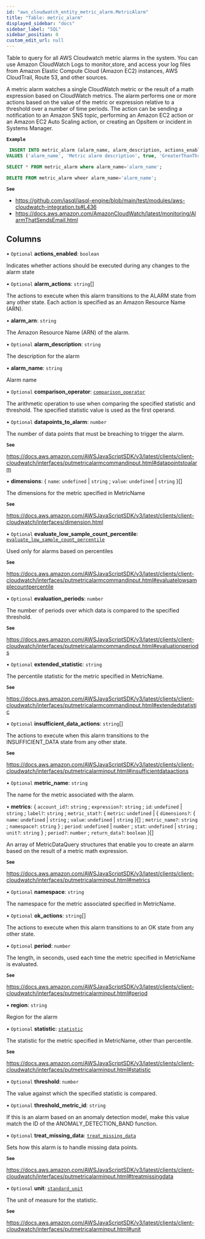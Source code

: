 ```yaml
---
id: "aws_cloudwatch_entity_metric_alarm.MetricAlarm"
title: "Table: metric_alarm"
displayed_sidebar: "docs"
sidebar_label: "SQL"
sidebar_position: 0
custom_edit_url: null
---
```


Table to query for all AWS Cloudwatch metric alarms in the system.
You can use Amazon CloudWatch Logs to monitor,store, and access your log files
from Amazon Elastic Compute Cloud (Amazon EC2) instances,
AWS CloudTrail, Route 53, and other sources.

A metric alarm watches a single CloudWatch metric or the result of a math expression
based on CloudWatch metrics. The alarm performs one or more actions based on the
value of the metric or expression relative to a threshold over a number of time periods.
The action can be sending a notification to an Amazon SNS topic, performing an Amazon EC2
action or an Amazon EC2 Auto Scaling action, or creating an OpsItem or incident in Systems Manager.

**`Example`**

```sql TheButton[Manage a CloudWatch Metric alarm entry]="Manage a CloudWatch Metric alarm entry"
 INSERT INTO metric_alarm (alarm_name, alarm_description, actions_enabled, comparison_operator, datapoints_to_alarm, dimensions, metric_name, namespace, period, statistic, threshold, evaluation_periods)
VALUES ('alarm_name', 'Metric alarm description', true, 'GreaterThanThreshold', 1, '[{"Name": "InstanceId", "Value": "test"}]', 'CPUUtilization', 'AWS/EC2', 60, 'Average', 10, 1);

SELECT * FROM metric_alarm where alarm_name='alarm_name';

DELETE FROM metric_alarm wheer alarm_name='alarm_name';
```

**`See`**

 - https://github.com/iasql/iasql-engine/blob/main/test/modules/aws-cloudwatch-integration.ts#L436
 - https://docs.aws.amazon.com/AmazonCloudWatch/latest/monitoring/AlarmThatSendsEmail.html

## Columns

• `Optional` **actions\_enabled**: `boolean`

Indicates whether actions should be executed during any changes to the alarm state

• `Optional` **alarm\_actions**: `string`[]

The actions to execute when this alarm transitions to the ALARM state from any other state.
Each action is specified as an Amazon Resource Name (ARN).

• **alarm\_arn**: `string`

The Amazon Resource Name (ARN) of the alarm.

• `Optional` **alarm\_description**: `string`

The description for the alarm

• **alarm\_name**: `string`

Alarm name

• `Optional` **comparison\_operator**: [`comparison_operator`](../enums/aws_cloudwatch_entity_metric_alarm.comparisonOperatorEnum.md)

The arithmetic operation to use when comparing the specified statistic and threshold.
The specified statistic value is used as the first operand.

• `Optional` **datapoints\_to\_alarm**: `number`

The number of data points that must be breaching to trigger the alarm.

**`See`**

https://docs.aws.amazon.com/AWSJavaScriptSDK/v3/latest/clients/client-cloudwatch/interfaces/putmetricalarmcommandinput.html#datapointstoalarm

• **dimensions**: { `name`: `undefined` \| `string` ; `value`: `undefined` \| `string`  }[]

The dimensions for the metric specified in MetricName

**`See`**

https://docs.aws.amazon.com/AWSJavaScriptSDK/v3/latest/clients/client-cloudwatch/interfaces/dimension.html

• `Optional` **evaluate\_low\_sample\_count\_percentile**: [`evaluate_low_sample_count_percentile`](../enums/aws_cloudwatch_entity_metric_alarm.evaluateLowSampleCountPercentileEnum.md)

Used only for alarms based on percentiles

**`See`**

https://docs.aws.amazon.com/AWSJavaScriptSDK/v3/latest/clients/client-cloudwatch/interfaces/putmetricalarmcommandinput.html#evaluatelowsamplecountpercentile

• `Optional` **evaluation\_periods**: `number`

The number of periods over which data is compared to the specified threshold.

**`See`**

https://docs.aws.amazon.com/AWSJavaScriptSDK/v3/latest/clients/client-cloudwatch/interfaces/putmetricalarmcommandinput.html#evaluationperiods

• `Optional` **extended\_statistic**: `string`

The percentile statistic for the metric specified in MetricName.

**`See`**

https://docs.aws.amazon.com/AWSJavaScriptSDK/v3/latest/clients/client-cloudwatch/interfaces/putmetricalarmcommandinput.html#extendedstatistic

• `Optional` **insufficient\_data\_actions**: `string`[]

The actions to execute when this alarm transitions to the INSUFFICIENT_DATA state from any other state.

**`See`**

https://docs.aws.amazon.com/AWSJavaScriptSDK/v3/latest/clients/client-cloudwatch/interfaces/putmetricalarminput.html#insufficientdataactions

• `Optional` **metric\_name**: `string`

The name for the metric associated with the alarm.

• **metrics**: { `account_id?`: `string` ; `expression?`: `string` ; `id`: `undefined` \| `string` ; `label?`: `string` ; `metric_stat?`: { `metric`: `undefined` \| { `dimensions?`: { `name`: `undefined` \| `string` ; `value`: `undefined` \| `string`  }[] ; `metric_name?`: `string` ; `namespace?`: `string`  } ; `period`: `undefined` \| `number` ; `stat`: `undefined` \| `string` ; `unit?`: `string`  } ; `period?`: `number` ; `return_data?`: `boolean`  }[]

An array of MetricDataQuery structures that enable you to create an alarm based on the result of a metric math expression.

**`See`**

https://docs.aws.amazon.com/AWSJavaScriptSDK/v3/latest/clients/client-cloudwatch/interfaces/putmetricalarminput.html#metrics

• `Optional` **namespace**: `string`

The namespace for the metric associated specified in MetricName.

• `Optional` **ok\_actions**: `string`[]

The actions to execute when this alarm transitions to an OK state from any other state.

• `Optional` **period**: `number`

The length, in seconds, used each time the metric specified in MetricName is evaluated.

**`See`**

https://docs.aws.amazon.com/AWSJavaScriptSDK/v3/latest/clients/client-cloudwatch/interfaces/putmetricalarminput.html#period

• **region**: `string`

Region for the alarm

• `Optional` **statistic**: [`statistic`](../enums/aws_cloudwatch_entity_metric_alarm.statisticEnum.md)

The statistic for the metric specified in MetricName, other than percentile.

**`See`**

https://docs.aws.amazon.com/AWSJavaScriptSDK/v3/latest/clients/client-cloudwatch/interfaces/putmetricalarminput.html#statistic

• `Optional` **threshold**: `number`

The value against which the specified statistic is compared.

• `Optional` **threshold\_metric\_id**: `string`

If this is an alarm based on an anomaly detection model, make this value match the ID of the ANOMALY_DETECTION_BAND function.

• `Optional` **treat\_missing\_data**: [`treat_missing_data`](../enums/aws_cloudwatch_entity_metric_alarm.treatMissingDataEnum.md)

Sets how this alarm is to handle missing data points.

**`See`**

https://docs.aws.amazon.com/AWSJavaScriptSDK/v3/latest/clients/client-cloudwatch/interfaces/putmetricalarminput.html#treatmissingdata

• `Optional` **unit**: [`standard_unit`](../enums/aws_cloudwatch_entity_metric_alarm.standardUnitEnum.md)

The unit of measure for the statistic.

**`See`**

https://docs.aws.amazon.com/AWSJavaScriptSDK/v3/latest/clients/client-cloudwatch/interfaces/putmetricalarminput.html#unit
